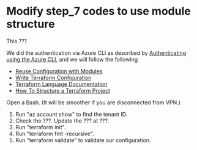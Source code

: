 # Modify step_7 codes to use module structure

This ???

We did the authentication via Azure CLI as described by [Authenticating using the Azure CLI](https://registry.terraform.io/providers/hashicorp/azuread/latest/docs/guides/azure_cli), and we will follow the following

- [Reuse Configuration with Modules](https://learn.hashicorp.com/collections/terraform/modules?utm_source=WEBSITE&utm_medium=WEB_IO&utm_offer=ARTICLE_PAGE&utm_content=DOCS)
- [Write Terraform Configuration](https://learn.hashicorp.com/collections/terraform/configuration-language)
- [Terraform Language Documentation](https://www.terraform.io/language)
- [How To Structure a Terraform Project](https://www.digitalocean.com/community/tutorials/how-to-structure-a-terraform-project)

Open a Bash. (It will be smoother if you are disconnected from VPN.)

1. Run "az account show" to find the tenant ID.
2. Check the ???. Update the ??? at ???.
3. Run "terraform init".
4. Run "terraform fmt -recursive".
5. Run "terraform validate" to validate our configuration.
